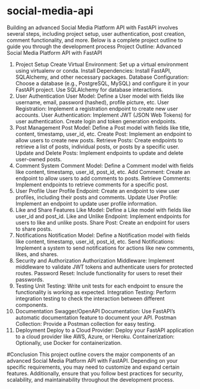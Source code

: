 # social-media-api
Building an advanced Social Media Platform API with FastAPI involves several steps, including project setup, user authentication, post creation, comment functionality, and more. Below is a complete project outline to guide you through the development process
Project Outline: Advanced Social Media Platform API with FastAPI
1. Project Setup
Create Virtual Environment:
Set up a virtual environment using virtualenv or conda.
Install Dependencies:
Install FastAPI, SQLAlchemy, and other necessary packages.
Database Configuration:
Choose a database (e.g., PostgreSQL, MySQL) and configure it in your FastAPI project.
Use SQLAlchemy for database interactions.
2. User Authentication
User Model:
Define a User model with fields like username, email, password (hashed), profile picture, etc.
User Registration:
Implement a registration endpoint to create new user accounts.
User Authentication:
Implement JWT (JSON Web Tokens) for user authentication.
Create login and token generation endpoints.
3. Post Management
Post Model:
Define a Post model with fields like title, content, timestamp, user_id, etc.
Create Post:
Implement an endpoint to allow users to create new posts.
Retrieve Posts:
Create endpoints to retrieve a list of posts, individual posts, or posts by a specific user.
Update and Delete Posts:
Implement endpoints to update and delete user-owned posts.
4. Comment System
Comment Model:
Define a Comment model with fields like content, timestamp, user_id, post_id, etc.
Add Comment:
Create an endpoint to allow users to add comments to posts.
Retrieve Comments:
Implement endpoints to retrieve comments for a specific post.
5. User Profile
User Profile Endpoint:
Create an endpoint to view user profiles, including their posts and comments.
Update User Profile:
Implement an endpoint to update user profile information.
6. Like and Share Features
Like Model:
Define a Like model with fields like user_id and post_id.
Like and Unlike Endpoint:
Implement endpoints for users to like and unlike posts.
Share Post:
Create an endpoint for users to share posts.
7. Notifications
Notification Model:
Define a Notification model with fields like content, timestamp, user_id, post_id, etc.
Send Notifications:
Implement a system to send notifications for actions like new comments, likes, and shares.
8. Security and Authorization
Authorization Middleware:
Implement middleware to validate JWT tokens and authenticate users for protected routes.
Password Reset:
Include functionality for users to reset their passwords.
9. Testing
Unit Testing:
Write unit tests for each endpoint to ensure the functionality is working as expected.
Integration Testing:
Perform integration testing to check the interaction between different components.
10. Documentation
Swagger/OpenAPI Documentation:
Use FastAPI’s automatic documentation feature to document your API.
Postman Collection:
Provide a Postman collection for easy testing.
11. Deployment
Deploy to a Cloud Provider:
Deploy your FastAPI application to a cloud provider like AWS, Azure, or Heroku.
Containerization:
Optionally, use Docker for containerization.

#Conclusion
This project outline covers the major components of an advanced Social Media Platform API with FastAPI. Depending on your specific requirements, you may need to customize and expand certain features. Additionally, ensure that you follow best practices for security, scalability, and maintainability throughout the development process.
